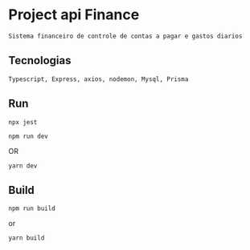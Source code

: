 # Project api Finance

```
Sistema financeiro de controle de contas a pagar e gastos diarios
```

## Tecnologias

```
Typescript, Express, axios, nodemon, Mysql, Prisma
```

## Run

```
npx jest

npm run dev
```
OR
```
yarn dev
```

## Build
```
npm run build
```
or
```
yarn build
```
